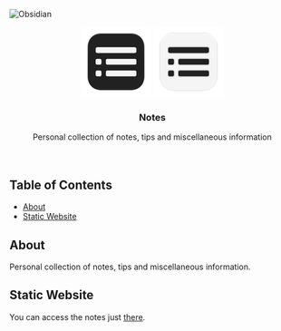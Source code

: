 <p align="left">
  <img src="https://img.shields.io/badge/-Obsidian-403a83?style=for-the-badge&logo=obsidian" alt="Obsidian"/></a>
</p>


<div align="center">

  ![Logo](https://raw.githubusercontent.com/healkeiser/notes/main/docs/_attachments/notes_logo_dark.svg#gh-light-mode-only)
  ![Logo](https://raw.githubusercontent.com/healkeiser/notes/main/docs/_attachments/notes_logo_light.svg#gh-dark-mode-only)

  <h3 align="center">Notes</h3>

  <p align="center">
    Personal collection of notes, tips and miscellaneous information
    <br />
    <br />
    <br />
  </p>

</div>



<!-- TABLE OF CONTENTS -->
## Table of Contents
<!--ts-->
- [About](#about)
- [Static Website](#static-website)
<!--te-->



<!-- ABOUT -->
## About
Personal collection of notes, tips and miscellaneous information.



<!-- STATIC WEBSITE -->
## Static Website
You can access the notes just [there](https://healkeiser.github.io/notes/).
